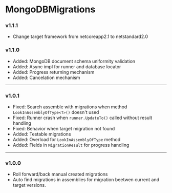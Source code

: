 # MongoDBMigrations

### v1.1.1
  - Change target framework from netcoreapp2.1 to netstandard2.0

### v1.1.0
  - Added: MongoDB document schema uniformity validation
  - Added: Async impl for runner and database locator
  - Added: Progress returning mechanism
  - Added: Cancelation mechanism

***

### v1.0.1
  - Fixed: Search assemble with migrations when method `LookInAssemblyOfType<T>()` doesn't used
  - Fixed: Runner crash when `runner.UpdateTo()` called without result handling
  - Fixed: Behavior when target migration not found
  - Added: Testable migrations
  - Added: Overload for `LookInAssemblyOfType` method
  - Added: Fields in `MigrationResult` for progress handling

***

### v1.0.0
  - Roll forward/back manual created migrations
  - Auto find migrations in assemblies for migration beetwen current and target versions.